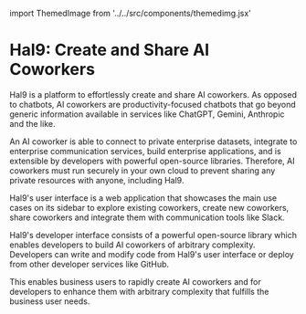 import ThemedImage from '../../src/components/themedimg.jsx'

# Hal9: Create and Share AI Coworkers

Hal9 is a platform to effortlessly create and share AI coworkers. As opposed to chatbots, AI coworkers are productivity-focused chatbots that go beyond generic information available in services like ChatGPT, Gemini, Anthropic and the like.

An AI coworker is able to connect to private enterprise datasets, integrate to enterprise communication services, build enterprise applications, and is extensible by developers with powerful open-source libraries. Therefore, AI coworkers must run securely in your own cloud to prevent sharing any private resources with anyone, including Hal9.

Hal9's user interface is a web application that showcases the main use cases on its sidebar to explore existing coworkers, create new coworkers, share coworkers and integrate them with communication tools like Slack.

<center><a href="explore"><ThemedImage src="hal9-start" /></a></center>

Hal9's developer interface consists of a powerful open-source library which enables developers to build AI coworkers of arbitrary complexity. Developers can write and modify code from Hal9's user interface or deploy from other developer services like GitHub.

This enables business users to rapidly create AI coworkers and for developers to enhance them with arbitrary complexity that fulfills the business user needs.
